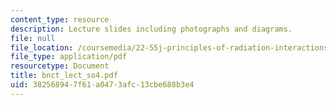 ```yaml
---
content_type: resource
description: Lecture slides including photographs and diagrams.
file: null
file_location: /coursemedia/22-55j-principles-of-radiation-interactions-fall-2004/382568947f61a0473afc13cbe688b3e4_bnct_lect_so4.pdf
file_type: application/pdf
resourcetype: Document
title: bnct_lect_so4.pdf
uid: 38256894-7f61-a047-3afc-13cbe688b3e4
---
```


